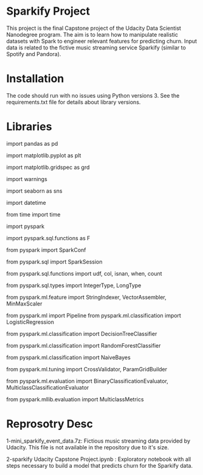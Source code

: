 # Sparkify Project
This project is the final Capstone project of the Udacity Data Scientist Nanodegree program. The aim is to learn how to manipulate realistic datasets with Spark to engineer relevant features for predicting churn. Input data is related to the fictive music streaming service Sparkify (similar to Spotify and Pandora).

# Installation
The code should run with no issues using Python versions 3. See the requirements.txt file for details about library versions.

# Libraries 

import pandas as pd

import matplotlib.pyplot as plt

import matplotlib.gridspec as grd

import warnings

import seaborn as sns

import datetime

from time import time

import pyspark

import pyspark.sql.functions as F

from pyspark import SparkConf

from pyspark.sql import SparkSession

from pyspark.sql.functions import udf, col, isnan, when, count

from pyspark.sql.types import IntegerType, LongType

from pyspark.ml.feature import StringIndexer, VectorAssembler, MinMaxScaler

from pyspark.ml import Pipeline
from pyspark.ml.classification import LogisticRegression

from pyspark.ml.classification import DecisionTreeClassifier

from pyspark.ml.classification import RandomForestClassifier

from pyspark.ml.classification import NaiveBayes

from pyspark.ml.tuning import CrossValidator, ParamGridBuilder

from pyspark.ml.evaluation import BinaryClassificationEvaluator, MulticlassClassificationEvaluator

from pyspark.mllib.evaluation import MulticlassMetrics

# Reprosotry Desc
  1-mini_sparkify_event_data.7z: Fictious music streaming data provided by Udacity. This file is not available in the repository due to it's size.

  2-sparkify Udacity Capstone Project.ipynb : Exploratory notebook with all steps necessary to build a model that predicts churn for the Sparkify data.
